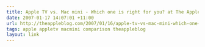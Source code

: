 ```yaml
---
title: Apple TV vs. Mac mini - Which one is right for you? at The Apple Blog
date: 2007-01-17 14:07:01 +11:00
url: http://theappleblog.com/2007/01/16/apple-tv-vs-mac-mini-which-one-is-right-for-you/
tags: apple appletv macmini comparison theappleblog
layout: link
---
```

